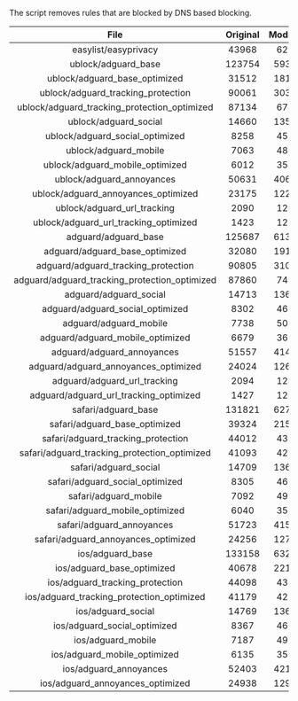 The script removes rules that are blocked by DNS based blocking.


| File | Original | Modified |
|:----:|:-----:|:-----:|
| easylist/easyprivacy | 43968 | 6265 |
| ublock/adguard_base | 123754 | 59331 |
| ublock/adguard_base_optimized | 31512 | 18116 |
| ublock/adguard_tracking_protection | 90061 | 30312 |
| ublock/adguard_tracking_protection_optimized | 87134 | 6743 |
| ublock/adguard_social | 14660 | 13579 |
| ublock/adguard_social_optimized | 8258 | 4567 |
| ublock/adguard_mobile | 7063 | 4896 |
| ublock/adguard_mobile_optimized | 6012 | 3500 |
| ublock/adguard_annoyances | 50631 | 40613 |
| ublock/adguard_annoyances_optimized | 23175 | 12228 |
| ublock/adguard_url_tracking | 2090 | 1240 |
| ublock/adguard_url_tracking_optimized | 1423 | 1237 |
| adguard/adguard_base | 125687 | 61367 |
| adguard/adguard_base_optimized | 32080 | 19149 |
| adguard/adguard_tracking_protection | 90805 | 31002 |
| adguard/adguard_tracking_protection_optimized | 87860 | 7419 |
| adguard/adguard_social | 14713 | 13640 |
| adguard/adguard_social_optimized | 8302 | 4611 |
| adguard/adguard_mobile | 7738 | 5070 |
| adguard/adguard_mobile_optimized | 6679 | 3668 |
| adguard/adguard_annoyances | 51557 | 41461 |
| adguard/adguard_annoyances_optimized | 24024 | 12637 |
| adguard/adguard_url_tracking | 2094 | 1245 |
| adguard/adguard_url_tracking_optimized | 1427 | 1242 |
| safari/adguard_base | 131821 | 62773 |
| safari/adguard_base_optimized | 39324 | 21584 |
| safari/adguard_tracking_protection | 44012 | 4368 |
| safari/adguard_tracking_protection_optimized | 41093 | 4223 |
| safari/adguard_social | 14709 | 13630 |
| safari/adguard_social_optimized | 8305 | 4601 |
| safari/adguard_mobile | 7092 | 4932 |
| safari/adguard_mobile_optimized | 6040 | 3531 |
| safari/adguard_annoyances | 51723 | 41552 |
| safari/adguard_annoyances_optimized | 24256 | 12707 |
| ios/adguard_base | 133158 | 63292 |
| ios/adguard_base_optimized | 40678 | 22101 |
| ios/adguard_tracking_protection | 44098 | 4376 |
| ios/adguard_tracking_protection_optimized | 41179 | 4231 |
| ios/adguard_social | 14769 | 13662 |
| ios/adguard_social_optimized | 8367 | 4615 |
| ios/adguard_mobile | 7187 | 4974 |
| ios/adguard_mobile_optimized | 6135 | 3570 |
| ios/adguard_annoyances | 52403 | 42127 |
| ios/adguard_annoyances_optimized | 24938 | 12994 |